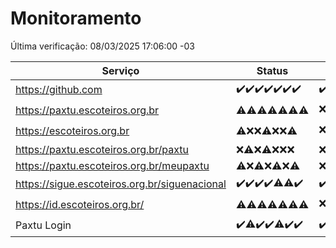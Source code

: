 # Monitoramento

Última verificação: 08/03/2025 17:06:00 -03

|Serviço|Status|Últimas 24h|
|---|---|---|
|https://github.com|<span title="2025-03-01: OK=23">✔️</span><span title="2025-03-02: OK=23">✔️</span><span title="2025-03-03: OK=23">✔️</span><span title="2025-03-04: OK=23">✔️</span><span title="2025-03-05: OK=23">✔️</span><span title="2025-03-06: OK=23">✔️</span><span title="2025-03-07: OK=19">✔️</span>|<span title="07/03/2025 17:09:00 -03 : 200">✔️</span><span title="07/03/2025 18:07:00 -03 : 200">✔️</span><span title="07/03/2025 19:06:00 -03 : 200">✔️</span><span title="07/03/2025 20:06:00 -03 : 200">✔️</span><span title="07/03/2025 21:33:00 -03 : 200">✔️</span><span title="07/03/2025 22:46:00 -03 : 200">✔️</span><span title="07/03/2025 23:21:00 -03 : 200">✔️</span><span title="08/03/2025 00:08:00 -03 : 200">✔️</span><span title="08/03/2025 01:08:00 -03 : 200">✔️</span><span title="08/03/2025 02:06:00 -03 : 200">✔️</span><span title="08/03/2025 03:09:00 -03 : 200">✔️</span><span title="08/03/2025 04:06:00 -03 : 200">✔️</span><span title="08/03/2025 05:08:00 -03 : 200">✔️</span><span title="08/03/2025 06:07:00 -03 : 200">✔️</span><span title="08/03/2025 07:07:00 -03 : 200">✔️</span><span title="08/03/2025 08:06:00 -03 : 200">✔️</span><span title="08/03/2025 09:11:00 -03 : 200">✔️</span><span title="08/03/2025 10:06:00 -03 : 200">✔️</span><span title="08/03/2025 11:04:00 -03 : 200">✔️</span><span title="08/03/2025 12:06:00 -03 : 200">✔️</span><span title="08/03/2025 13:07:00 -03 : 200">✔️</span><span title="08/03/2025 14:03:00 -03 : 200">✔️</span><span title="08/03/2025 15:08:00 -03 : 200">✔️</span><span title="08/03/2025 16:05:00 -03 : 200">✔️</span><span title="08/03/2025 17:06:00 -03 : 200">✔️</span>|
|https://paxtu.escoteiros.org.br|<span title="2025-03-01: OK=3, Falhas=20">⚠️</span><span title="2025-03-02: OK=1, Falhas=22">⚠️</span><span title="2025-03-03: OK=1, Falhas=22">⚠️</span><span title="2025-03-04: OK=3, Falhas=20">⚠️</span><span title="2025-03-05: OK=3, Falhas=20">⚠️</span><span title="2025-03-06: OK=3, Falhas=20">⚠️</span><span title="2025-03-07: OK=3, Falhas=16">⚠️</span>|<span title="07/03/2025 17:09:00 -03 : 403">❌</span><span title="07/03/2025 18:07:00 -03 : 403">❌</span><span title="07/03/2025 19:06:00 -03 : 200">✔️</span><span title="07/03/2025 20:06:00 -03 : 403">❌</span><span title="07/03/2025 21:33:00 -03 : 403">❌</span><span title="07/03/2025 22:46:00 -03 : 403">❌</span><span title="07/03/2025 23:21:00 -03 : 403">❌</span><span title="08/03/2025 00:08:00 -03 : 403">❌</span><span title="08/03/2025 01:08:00 -03 : 403">❌</span><span title="08/03/2025 02:06:00 -03 : 403">❌</span><span title="08/03/2025 03:09:00 -03 : 403">❌</span><span title="08/03/2025 04:06:00 -03 : 403">❌</span><span title="08/03/2025 05:08:00 -03 : 403">❌</span><span title="08/03/2025 06:07:00 -03 : 403">❌</span><span title="08/03/2025 07:07:00 -03 : 403">❌</span><span title="08/03/2025 08:06:00 -03 : 403">❌</span><span title="08/03/2025 09:11:00 -03 : 403">❌</span><span title="08/03/2025 10:06:00 -03 : 403">❌</span><span title="08/03/2025 11:04:00 -03 : 403">❌</span><span title="08/03/2025 12:06:00 -03 : 403">❌</span><span title="08/03/2025 13:07:00 -03 : 403">❌</span><span title="08/03/2025 14:03:00 -03 : 403">❌</span><span title="08/03/2025 15:08:00 -03 : 403">❌</span><span title="08/03/2025 16:05:00 -03 : 403">❌</span><span title="08/03/2025 17:06:00 -03 : 403">❌</span>|
|https://escoteiros.org.br|<span title="2025-03-01: OK=1, Falhas=22">⚠️</span><span title="2025-03-02: Falhas=23">❌</span><span title="2025-03-03: Falhas=23">❌</span><span title="2025-03-04: OK=1, Falhas=22">⚠️</span><span title="2025-03-05: Falhas=23">❌</span><span title="2025-03-06: Falhas=23">❌</span><span title="2025-03-07: OK=1, Falhas=18">⚠️</span>|<span title="07/03/2025 17:09:00 -03 : 403">❌</span><span title="07/03/2025 18:07:00 -03 : 403">❌</span><span title="07/03/2025 19:06:00 -03 : 403">❌</span><span title="07/03/2025 20:06:00 -03 : 403">❌</span><span title="07/03/2025 21:33:00 -03 : 403">❌</span><span title="07/03/2025 22:46:00 -03 : 200">✔️</span><span title="07/03/2025 23:21:00 -03 : 403">❌</span><span title="08/03/2025 00:08:00 -03 : 403">❌</span><span title="08/03/2025 01:08:00 -03 : 403">❌</span><span title="08/03/2025 02:06:00 -03 : 403">❌</span><span title="08/03/2025 03:09:00 -03 : 403">❌</span><span title="08/03/2025 04:06:00 -03 : 403">❌</span><span title="08/03/2025 05:08:00 -03 : 403">❌</span><span title="08/03/2025 06:07:00 -03 : 403">❌</span><span title="08/03/2025 07:07:00 -03 : 403">❌</span><span title="08/03/2025 08:06:00 -03 : 403">❌</span><span title="08/03/2025 09:11:00 -03 : 403">❌</span><span title="08/03/2025 10:06:00 -03 : 403">❌</span><span title="08/03/2025 11:04:00 -03 : 403">❌</span><span title="08/03/2025 12:06:00 -03 : 403">❌</span><span title="08/03/2025 13:07:00 -03 : 403">❌</span><span title="08/03/2025 14:03:00 -03 : 403">❌</span><span title="08/03/2025 15:08:00 -03 : 403">❌</span><span title="08/03/2025 16:05:00 -03 : 403">❌</span><span title="08/03/2025 17:06:00 -03 : 403">❌</span>|
|https://paxtu.escoteiros.org.br/paxtu|<span title="2025-03-01: Falhas=23">❌</span><span title="2025-03-02: OK=1, Falhas=22">⚠️</span><span title="2025-03-03: Falhas=23">❌</span><span title="2025-03-04: OK=1, Falhas=22">⚠️</span><span title="2025-03-05: Falhas=23">❌</span><span title="2025-03-06: Falhas=23">❌</span><span title="2025-03-07: Falhas=19">❌</span>|<span title="07/03/2025 17:09:00 -03 : 403">❌</span><span title="07/03/2025 18:07:00 -03 : 403">❌</span><span title="07/03/2025 19:06:00 -03 : 403">❌</span><span title="07/03/2025 20:06:00 -03 : 403">❌</span><span title="07/03/2025 21:33:00 -03 : 403">❌</span><span title="07/03/2025 22:46:00 -03 : 403">❌</span><span title="07/03/2025 23:21:00 -03 : 403">❌</span><span title="08/03/2025 00:08:00 -03 : 403">❌</span><span title="08/03/2025 01:08:00 -03 : 403">❌</span><span title="08/03/2025 02:06:00 -03 : 403">❌</span><span title="08/03/2025 03:09:00 -03 : 403">❌</span><span title="08/03/2025 04:06:00 -03 : 403">❌</span><span title="08/03/2025 05:08:00 -03 : 403">❌</span><span title="08/03/2025 06:07:00 -03 : 403">❌</span><span title="08/03/2025 07:07:00 -03 : 403">❌</span><span title="08/03/2025 08:06:00 -03 : 403">❌</span><span title="08/03/2025 09:11:00 -03 : 403">❌</span><span title="08/03/2025 10:06:00 -03 : 403">❌</span><span title="08/03/2025 11:04:00 -03 : 403">❌</span><span title="08/03/2025 12:06:00 -03 : 403">❌</span><span title="08/03/2025 13:07:00 -03 : 403">❌</span><span title="08/03/2025 14:03:00 -03 : 403">❌</span><span title="08/03/2025 15:08:00 -03 : 403">❌</span><span title="08/03/2025 16:05:00 -03 : 403">❌</span><span title="08/03/2025 17:06:00 -03 : 403">❌</span>|
|https://paxtu.escoteiros.org.br/meupaxtu|<span title="2025-03-01: OK=2, Falhas=21">⚠️</span><span title="2025-03-02: Falhas=23">❌</span><span title="2025-03-03: OK=2, Falhas=21">⚠️</span><span title="2025-03-04: Falhas=23">❌</span><span title="2025-03-05: OK=1, Falhas=22">⚠️</span><span title="2025-03-06: Falhas=23">❌</span><span title="2025-03-07: OK=1, Falhas=18">⚠️</span>|<span title="07/03/2025 17:09:00 -03 : 403">❌</span><span title="07/03/2025 18:07:00 -03 : 403">❌</span><span title="07/03/2025 19:06:00 -03 : 403">❌</span><span title="07/03/2025 20:06:00 -03 : 403">❌</span><span title="07/03/2025 21:33:00 -03 : 403">❌</span><span title="07/03/2025 22:46:00 -03 : 403">❌</span><span title="07/03/2025 23:21:00 -03 : 403">❌</span><span title="08/03/2025 00:08:00 -03 : 403">❌</span><span title="08/03/2025 01:08:00 -03 : 403">❌</span><span title="08/03/2025 02:06:00 -03 : 403">❌</span><span title="08/03/2025 03:09:00 -03 : 403">❌</span><span title="08/03/2025 04:06:00 -03 : 403">❌</span><span title="08/03/2025 05:08:00 -03 : 403">❌</span><span title="08/03/2025 06:07:00 -03 : 403">❌</span><span title="08/03/2025 07:07:00 -03 : 403">❌</span><span title="08/03/2025 08:06:00 -03 : 403">❌</span><span title="08/03/2025 09:11:00 -03 : 403">❌</span><span title="08/03/2025 10:06:00 -03 : 403">❌</span><span title="08/03/2025 11:04:00 -03 : 403">❌</span><span title="08/03/2025 12:06:00 -03 : 403">❌</span><span title="08/03/2025 13:07:00 -03 : 403">❌</span><span title="08/03/2025 14:03:00 -03 : 403">❌</span><span title="08/03/2025 15:08:00 -03 : 403">❌</span><span title="08/03/2025 16:05:00 -03 : 403">❌</span><span title="08/03/2025 17:06:00 -03 : 403">❌</span>|
|https://sigue.escoteiros.org.br/siguenacional|<span title="2025-03-01: OK=23">✔️</span><span title="2025-03-02: OK=23">✔️</span><span title="2025-03-03: OK=23">✔️</span><span title="2025-03-04: OK=23">✔️</span><span title="2025-03-05: OK=22, Falhas=1">⚠️</span><span title="2025-03-06: OK=22, Falhas=1">⚠️</span><span title="2025-03-07: OK=19">✔️</span>|<span title="07/03/2025 17:09:00 -03 : 200">✔️</span><span title="07/03/2025 18:07:00 -03 : 200">✔️</span><span title="07/03/2025 19:06:00 -03 : 200">✔️</span><span title="07/03/2025 20:06:00 -03 : 200">✔️</span><span title="07/03/2025 21:33:00 -03 : 200">✔️</span><span title="07/03/2025 22:46:00 -03 : 200">✔️</span><span title="07/03/2025 23:21:00 -03 : 200">✔️</span><span title="08/03/2025 00:08:00 -03 : 200">✔️</span><span title="08/03/2025 01:08:00 -03 : 200">✔️</span><span title="08/03/2025 02:06:00 -03 : 200">✔️</span><span title="08/03/2025 03:09:00 -03 : 200">✔️</span><span title="08/03/2025 04:06:00 -03 : 200">✔️</span><span title="08/03/2025 05:08:00 -03 : 200">✔️</span><span title="08/03/2025 06:07:00 -03 : 200">✔️</span><span title="08/03/2025 07:07:00 -03 : 200">✔️</span><span title="08/03/2025 08:06:00 -03 : 200">✔️</span><span title="08/03/2025 09:11:00 -03 : 200">✔️</span><span title="08/03/2025 10:06:00 -03 : 200">✔️</span><span title="08/03/2025 11:04:00 -03 : 200">✔️</span><span title="08/03/2025 12:06:00 -03 : 200">✔️</span><span title="08/03/2025 13:07:00 -03 : 200">✔️</span><span title="08/03/2025 14:03:00 -03 : 200">✔️</span><span title="08/03/2025 15:08:00 -03 : 200">✔️</span><span title="08/03/2025 16:05:00 -03 : 200">✔️</span><span title="08/03/2025 17:06:00 -03 : 200">✔️</span>|
|https://id.escoteiros.org.br/|<span title="2025-03-01: OK=2, Falhas=21">⚠️</span><span title="2025-03-02: OK=1, Falhas=22">⚠️</span><span title="2025-03-03: OK=2, Falhas=21">⚠️</span><span title="2025-03-04: OK=2, Falhas=21">⚠️</span><span title="2025-03-05: OK=5, Falhas=18">⚠️</span><span title="2025-03-06: OK=2, Falhas=21">⚠️</span><span title="2025-03-07: OK=1, Falhas=18">⚠️</span>|<span title="07/03/2025 17:09:00 -03 : 403">❌</span><span title="07/03/2025 18:07:00 -03 : 403">❌</span><span title="07/03/2025 19:06:00 -03 : 403">❌</span><span title="07/03/2025 20:06:00 -03 : 403">❌</span><span title="07/03/2025 21:33:00 -03 : 403">❌</span><span title="07/03/2025 22:46:00 -03 : 403">❌</span><span title="07/03/2025 23:22:00 -03 : 403">❌</span><span title="08/03/2025 00:08:00 -03 : 403">❌</span><span title="08/03/2025 01:08:00 -03 : 403">❌</span><span title="08/03/2025 02:06:00 -03 : 403">❌</span><span title="08/03/2025 03:09:00 -03 : 403">❌</span><span title="08/03/2025 04:06:00 -03 : 403">❌</span><span title="08/03/2025 05:08:00 -03 : 403">❌</span><span title="08/03/2025 06:07:00 -03 : 403">❌</span><span title="08/03/2025 07:07:00 -03 : 403">❌</span><span title="08/03/2025 08:06:00 -03 : 403">❌</span><span title="08/03/2025 09:11:00 -03 : 403">❌</span><span title="08/03/2025 10:06:00 -03 : 403">❌</span><span title="08/03/2025 11:04:00 -03 : 403">❌</span><span title="08/03/2025 12:06:00 -03 : 403">❌</span><span title="08/03/2025 13:07:00 -03 : 403">❌</span><span title="08/03/2025 14:03:00 -03 : 403">❌</span><span title="08/03/2025 15:08:00 -03 : 200">✔️</span><span title="08/03/2025 16:06:00 -03 : 403">❌</span><span title="08/03/2025 17:06:00 -03 : 403">❌</span>|
|Paxtu Login|<span title="2025-03-01: OK=23">✔️</span><span title="2025-03-02: OK=22, Falhas=1">⚠️</span><span title="2025-03-03: OK=23">✔️</span><span title="2025-03-04: OK=23">✔️</span><span title="2025-03-05: OK=22, Falhas=1">⚠️</span><span title="2025-03-06: OK=23">✔️</span><span title="2025-03-07: OK=19">✔️</span>|<span title="07/03/2025 17:09:00 -03 : 200">✔️</span><span title="07/03/2025 18:07:00 -03 : 200">✔️</span><span title="07/03/2025 19:06:00 -03 : 200">✔️</span><span title="07/03/2025 20:06:00 -03 : 200">✔️</span><span title="07/03/2025 21:33:00 -03 : 200">✔️</span><span title="07/03/2025 22:46:00 -03 : 200">✔️</span><span title="07/03/2025 23:22:00 -03 : 200">✔️</span><span title="08/03/2025 00:08:00 -03 : 200">✔️</span><span title="08/03/2025 01:08:00 -03 : 200">✔️</span><span title="08/03/2025 02:06:00 -03 : 200">✔️</span><span title="08/03/2025 03:09:00 -03 : 200">✔️</span><span title="08/03/2025 04:06:00 -03 : 200">✔️</span><span title="08/03/2025 05:08:00 -03 : 200">✔️</span><span title="08/03/2025 06:07:00 -03 : 200">✔️</span><span title="08/03/2025 07:07:00 -03 : 200">✔️</span><span title="08/03/2025 08:06:00 -03 : 200">✔️</span><span title="08/03/2025 09:11:00 -03 : 200">✔️</span><span title="08/03/2025 10:06:00 -03 : 200">✔️</span><span title="08/03/2025 11:04:00 -03 : 200">✔️</span><span title="08/03/2025 12:06:00 -03 : 200">✔️</span><span title="08/03/2025 13:07:00 -03 : 200">✔️</span><span title="08/03/2025 14:03:00 -03 : 200">✔️</span><span title="08/03/2025 15:08:00 -03 : 200">✔️</span><span title="08/03/2025 16:06:00 -03 : 200">✔️</span><span title="08/03/2025 17:06:00 -03 : 200">✔️</span>|
